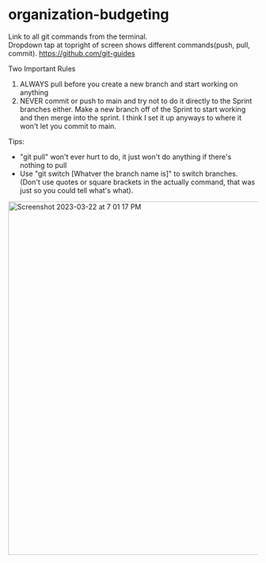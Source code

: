 # organization-budgeting

Link to all git commands from the terminal.  
Dropdown tap at topright of screen shows different commands(push, pull, commit).
https://github.com/git-guides

Two Important Rules
  1)  ALWAYS pull before you create a new branch and start working on anything
  2)  NEVER commit or push to main and try not to do it directly to the Sprint branches either.
      Make a new branch off of the Sprint to start working and then merge into the sprint.
      I think I set it up anyways to where it won't let you commit to main.

Tips: 
  - "git pull" won't ever hurt to do, it just won't do anything if there's nothing to pull
  - Use "git switch [Whatver the branch name is]" to switch branches. (Don't use quotes or square
    brackets in the actually command, that was just so you could tell what's what).
<img width="714" alt="Screenshot 2023-03-22 at 7 01 17 PM" src="https://user-images.githubusercontent.com/92462972/227065284-c520a084-3921-44eb-a99f-62d3e56c80f3.png">
